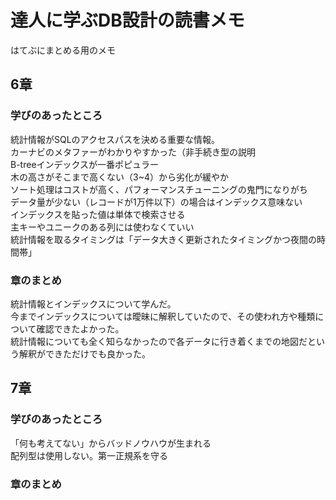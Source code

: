 # 達人に学ぶDB設計の読書メモ
はてぶにまとめる用のメモ

## 6章
### 学びのあったところ
統計情報がSQLのアクセスパスを決める重要な情報。   
カーナビのメタファーがわかりやすかった（非手続き型の説明   
B-treeインデックスが一番ポピュラー   
木の高さがそこまで高くない（3~4）から劣化が緩やか   
ソート処理はコストが高く、パフォーマンスチューニングの鬼門になりがち   
データ量が少ない（レコードが1万件以下）の場合はインデックス意味ない   
インデックスを貼った値は単体で検索させる   
主キーやユニークのある列には使わなくていい   
統計情報を取るタイミングは「データ大きく更新されたタイミングかつ夜間の時間帯」   

### 章のまとめ
統計情報とインデックスについて学んだ。   
今までインデックスについては曖昧に解釈していたので、その使われ方や種類について確認できたよかった。   
統計情報についても全く知らなかったので各データに行き着くまでの地図だという解釈ができただけでも良かった。   

## 7章
### 学びのあったところ
「何も考えてない」からバッドノウハウが生まれる   
配列型は使用しない。第一正規系を守る   


### 章のまとめ

